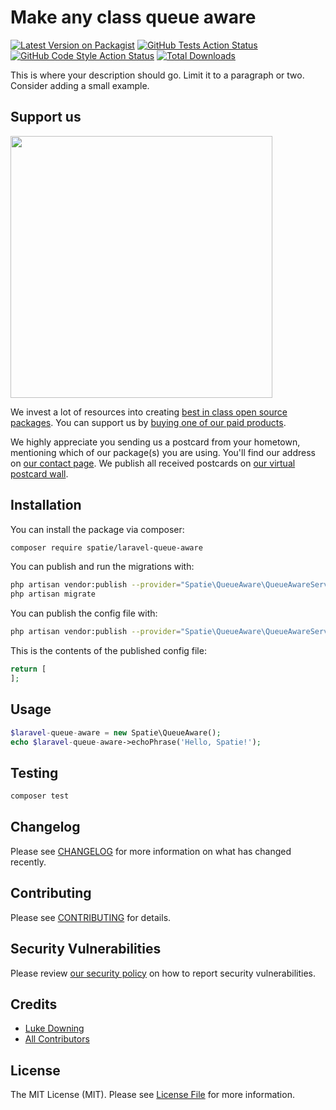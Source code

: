 # Make any class queue aware

[![Latest Version on Packagist](https://img.shields.io/packagist/v/spatie/laravel-queue-aware.svg?style=flat-square)](https://packagist.org/packages/spatie/laravel-queue-aware)
[![GitHub Tests Action Status](https://img.shields.io/github/workflow/status/spatie/laravel-queue-aware/run-tests?label=tests)](https://github.com/spatie/laravel-queue-aware/actions?query=workflow%3Arun-tests+branch%3Amain)
[![GitHub Code Style Action Status](https://img.shields.io/github/workflow/status/spatie/laravel-queue-aware/Check%20&%20fix%20styling?label=code%20style)](https://github.com/spatie/laravel-queue-aware/actions?query=workflow%3A"Check+%26+fix+styling"+branch%3Amain)
[![Total Downloads](https://img.shields.io/packagist/dt/spatie/laravel-queue-aware.svg?style=flat-square)](https://packagist.org/packages/spatie/laravel-queue-aware)

This is where your description should go. Limit it to a paragraph or two. Consider adding a small example.

## Support us

[<img src="https://github-ads.s3.eu-central-1.amazonaws.com/laravel-queue-aware.jpg?t=1" width="419px" />](https://spatie.be/github-ad-click/laravel-queue-aware)

We invest a lot of resources into creating [best in class open source packages](https://spatie.be/open-source). You can support us by [buying one of our paid products](https://spatie.be/open-source/support-us).

We highly appreciate you sending us a postcard from your hometown, mentioning which of our package(s) you are using. You'll find our address on [our contact page](https://spatie.be/about-us). We publish all received postcards on [our virtual postcard wall](https://spatie.be/open-source/postcards).

## Installation

You can install the package via composer:

```bash
composer require spatie/laravel-queue-aware
```

You can publish and run the migrations with:

```bash
php artisan vendor:publish --provider="Spatie\QueueAware\QueueAwareServiceProvider" --tag="laravel-queue-aware-migrations"
php artisan migrate
```

You can publish the config file with:
```bash
php artisan vendor:publish --provider="Spatie\QueueAware\QueueAwareServiceProvider" --tag="laravel-queue-aware-config"
```

This is the contents of the published config file:

```php
return [
];
```

## Usage

```php
$laravel-queue-aware = new Spatie\QueueAware();
echo $laravel-queue-aware->echoPhrase('Hello, Spatie!');
```

## Testing

```bash
composer test
```

## Changelog

Please see [CHANGELOG](CHANGELOG.md) for more information on what has changed recently.

## Contributing

Please see [CONTRIBUTING](.github/CONTRIBUTING.md) for details.

## Security Vulnerabilities

Please review [our security policy](../../security/policy) on how to report security vulnerabilities.

## Credits

- [Luke Downing](https://github.com/lukeraymonddowning)
- [All Contributors](../../contributors)

## License

The MIT License (MIT). Please see [License File](LICENSE.md) for more information.
